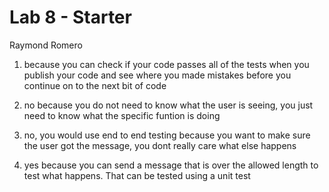# Lab 8 - Starter
Raymond Romero

1) because you can check if your code passes all of the tests when you publish your code and see where you made mistakes before you continue on to the next bit of code

2) no because you do not need to know what the user is seeing, you just need to know what the specific funtion is doing 

3) no, you would use end to end testing because you want to make sure the user got the message, you dont really care what else happens 

4) yes because you can send a message that is over the allowed length to test what happens. That can be tested using a unit test 


